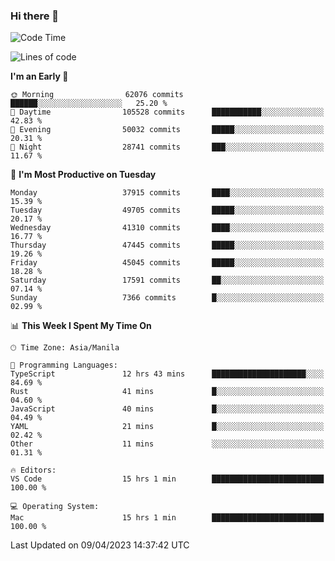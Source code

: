 ### Hi there 👋

<!--START_SECTION:waka-->
![Code Time](http://img.shields.io/badge/Code%20Time-3%2C815%20hrs%2019%20mins-blue)

![Lines of code](https://img.shields.io/badge/From%20Hello%20World%20I%27ve%20Written-99.8%20million%20lines%20of%20code-blue)

**I'm an Early 🐤** 

```text
🌞 Morning                62076 commits       ██████░░░░░░░░░░░░░░░░░░░   25.20 % 
🌆 Daytime                105528 commits      ███████████░░░░░░░░░░░░░░   42.83 % 
🌃 Evening                50032 commits       █████░░░░░░░░░░░░░░░░░░░░   20.31 % 
🌙 Night                  28741 commits       ███░░░░░░░░░░░░░░░░░░░░░░   11.67 % 
```
📅 **I'm Most Productive on Tuesday** 

```text
Monday                   37915 commits       ████░░░░░░░░░░░░░░░░░░░░░   15.39 % 
Tuesday                  49705 commits       █████░░░░░░░░░░░░░░░░░░░░   20.17 % 
Wednesday                41310 commits       ████░░░░░░░░░░░░░░░░░░░░░   16.77 % 
Thursday                 47445 commits       █████░░░░░░░░░░░░░░░░░░░░   19.26 % 
Friday                   45045 commits       █████░░░░░░░░░░░░░░░░░░░░   18.28 % 
Saturday                 17591 commits       ██░░░░░░░░░░░░░░░░░░░░░░░   07.14 % 
Sunday                   7366 commits        █░░░░░░░░░░░░░░░░░░░░░░░░   02.99 % 
```


📊 **This Week I Spent My Time On** 

```text
🕑︎ Time Zone: Asia/Manila

💬 Programming Languages: 
TypeScript               12 hrs 43 mins      █████████████████████░░░░   84.69 % 
Rust                     41 mins             █░░░░░░░░░░░░░░░░░░░░░░░░   04.60 % 
JavaScript               40 mins             █░░░░░░░░░░░░░░░░░░░░░░░░   04.49 % 
YAML                     21 mins             █░░░░░░░░░░░░░░░░░░░░░░░░   02.42 % 
Other                    11 mins             ░░░░░░░░░░░░░░░░░░░░░░░░░   01.31 % 

🔥 Editors: 
VS Code                  15 hrs 1 min        █████████████████████████   100.00 % 

💻 Operating System: 
Mac                      15 hrs 1 min        █████████████████████████   100.00 % 
```


 Last Updated on 09/04/2023 14:37:42 UTC
<!--END_SECTION:waka-->


<!--
**rad182/rad182** is a ✨ _special_ ✨ repository because its `README.md` (this file) appears on your GitHub profile.

Here are some ideas to get you started:

- 🔭 I’m currently working on ...
- 🌱 I’m currently learning ...
- 👯 I’m looking to collaborate on ...
- 🤔 I’m looking for help with ...
- 💬 Ask me about ...
- 📫 How to reach me: ...
- 😄 Pronouns: ...
- ⚡ Fun fact: ...
-->
